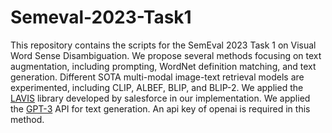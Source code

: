 # Semeval-2023-Task1

This repository contains the scripts for the SemEval 2023 Task 1 on Visual Word Sense Disambiguation.
We propose several methods focusing on text augmentation, including prompting, WordNet definition matching, and text generation.
Different SOTA multi-modal image-text retrieval models are experimented, including CLIP, ALBEF, BLIP, and BLIP-2. 
We applied the [LAVIS](https://github.com/salesforce/LAVIS) library developed by salesforce in our implementation.
We applied the [GPT-3](https://openai.com/blog/gpt-3-apps) API for text generation. An api key of openai is required in this method.
